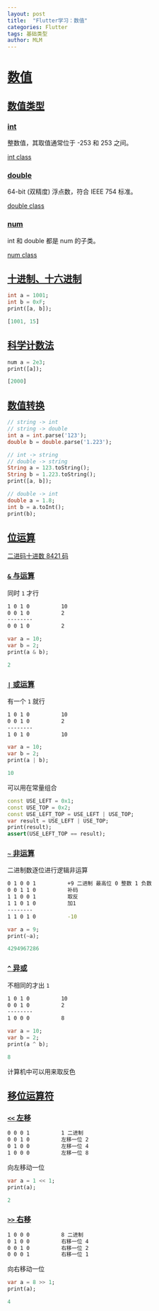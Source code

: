 ```yaml
---
layout: post
title:  "Flutter学习：数值"
categories: Flutter
tags: 基础类型
author: MLM
---
```

# [数值]()

## [数值类型]()

### [int]()

整数值，其取值通常位于 -253 和 253 之间。

[int class]()

### [double]()

64-bit (双精度) 浮点数，符合 IEEE 754 标准。

[double class]()

### [num]()

int 和 double 都是 num 的子类。

[num class]()

## [十进制、十六进制]()

```dart
int a = 1001;
int b = 0xF;
print([a, b]);

[1001, 15]
```

## [科学计数法]()

```dart
num a = 2e3;
print([a]);

[2000]
```

## [数值转换]()

```dart
// string -> int
// string -> double
int a = int.parse('123');
double b = double.parse('1.223');

// int -> string
// double -> string
String a = 123.toString();
String b = 1.223.toString();
print([a, b]);

// double -> int
double a = 1.8;
int b = a.toInt();
print(b);
```

## [位运算]()

[二进码十进数 8421 码]()

### [`&` 与运算]()

同时 `1` 才行

```sh
1 0 1 0          10
0 0 1 0          2
--------
0 0 1 0          2
```

```dart
var a = 10;
var b = 2;
print(a & b);

2
```

### [`|` 或运算]()

有一个 `1` 就行

```sh
1 0 1 0          10
0 0 1 0          2
--------
1 0 1 0          10
```

```dart
var a = 10;
var b = 2;
print(a | b);

10
```

可以用在常量组合

```dart
const USE_LEFT = 0x1;
const USE_TOP = 0x2;
const USE_LEFT_TOP = USE_LEFT | USE_TOP;
var result = USE_LEFT | USE_TOP;
print(result);
assert(USE_LEFT_TOP == result);
```

### [`~` 非运算]()

二进制数逐位进行逻辑非运算

```sh
0 1 0 0 1          +9 二进制 最高位 0 整数 1 负数
0 0 1 1 0          补码
1 1 0 0 1          取反
1 1 0 1 0          加1
--------
1 1 0 1 0          -10
```

```dart
var a = 9;
print(~a);

4294967286
```

### [`^` 异或]()

不相同的才出 `1`

```sh
1 0 1 0          10
0 0 1 0          2
--------
1 0 0 0          8
```

```dart
var a = 10;
var b = 2;
print(a ^ b);

8
```

计算机中可以用来取反色

## [移位运算符]()

### [`<<` 左移]()

```sh
0 0 0 1          1 二进制
0 0 1 0          左移一位 2
0 1 0 0          左移一位 4
1 0 0 0          左移一位 8
```

向左移动一位

```dart
var a = 1 << 1;
print(a);

2
```

### [`>>` 右移]()

```sh
1 0 0 0          8 二进制
0 1 0 0          右移一位 4
0 0 1 0          右移一位 2
0 0 0 1          右移一位 1
```

向右移动一位

```dart
var a = 8 >> 1;
print(a);

4
```
